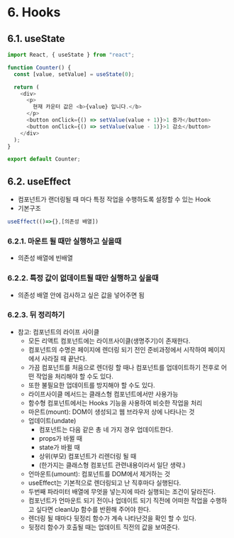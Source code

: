 # 6. Hooks

## 6.1. useState

```js
import React, { useState } from "react";

function Counter() {
  const [value, setValue] = useState(0);

  return (
    <div>
      <p>
        현재 카운터 값은 <b>{value} 입니다.</b>
      </p>
      <button onClick={() => setValue(value + 1)}>1 증가</button>
      <button onClick={() => setValue(value - 1)}>1 감소</button>
    </div>
  );
}

export default Counter;
```

## 6.2. useEffect

- 컴포넌트가 랜더링될 때 마다 특정 작업을 수행하도록 설정할 수 있는 Hook
- 기본구조

```js
useEffect(()=>{},[의존성 배열])
```

### 6.2.1. 마운트 될 때만 실행하고 싶을때

- 의존성 배열에 빈배열

### 6.2.2. 특정 값이 없데이트될 때만 실행하고 싶을때

- 의존성 배열 안에 검사하고 싶은 값을 넣어주면 됨

### 6.2.3. 뒤 정리하기

- 참고: 컴포넌트의 라이프 사이클
  - 모든 리액트 컴포넌트에는 라이프사이클(생명주기)이 존재한다.
  - 컴포넌트의 수명은 페이지에 렌더링 되기 전인 준비과정에서 시작하여 페이지에서 사라질 때 끝난다.
  - 가끔 컴포넌트를 처음으로 렌더링 할 때나 컴포넌트를 업데이트하기 전후로 어떤 작업을 처리해야 할 수도 있다.
  - 또한 불필요한 업데이트를 방지해야 할 수도 있다.
  - 라이프사이클 메서드는 클래스형 컴포넌트에서만 사용가능
  - 함수형 컴포넌트에서는 Hooks 기능을 사용하여 비슷한 작업을 처리
  - 마은트(mount): DOM이 생성되고 웹 브라우저 상에 나타나는 것
  - 업데이트(undate)
    - 컴포넌트는 다음 같은 총 네 가지 경우 업데이트한다.
    - props가 바뀔 때
    - state가 바뀔 때
    - 상위(부모) 컴포넌트가 리렌더링 될 때
    - (한가지는 클래스형 컴포넌트 관련내용이라서 일단 생략.)
  - 언마운트(umount): 컴포넌트를 DOM에서 제거하는 것
  - useEffect는 기본적으로 렌더링되고 난 직후마다 실행된다.
  - 두번째 파라미터 배열에 무엇을 넣는지에 따라 실행되는 조건이 달라진다.
  - 컴포넌트가 언마운트 되기 전이나 업데이트 되기 직전에 어떠한 작업을 수행하고 싶다면 cleanUp 함수를 반환해 주어야 한다.
  - 렌더링 될 때마다 뒷정리 함수가 계속 나타난것을 확인 할 수 있다.
  - 뒷정리 함수가 호출될 때는 업데이트 직전의 값을 보여준다.
